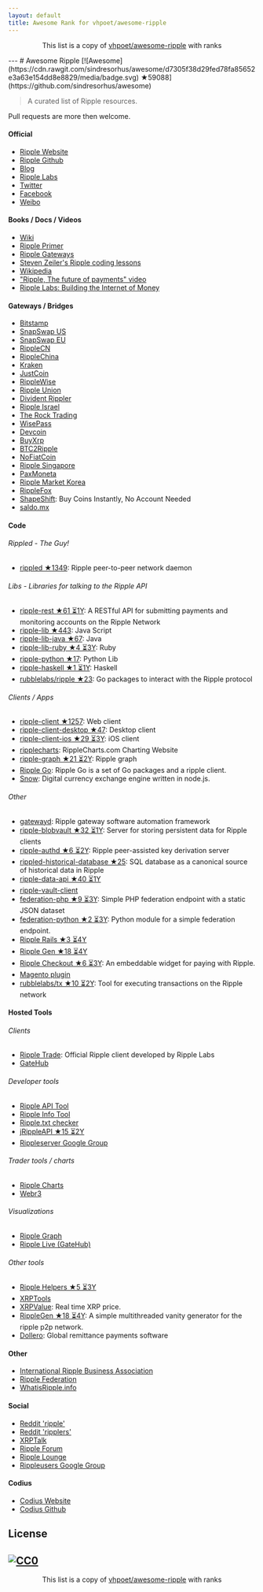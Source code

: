 ```yaml
---
layout: default
title: Awesome Rank for vhpoet/awesome-ripple
---
```


<p align="center">
	This list is a copy of <a href="https://github.com/vhpoet/awesome-ripple">vhpoet/awesome-ripple</a> with ranks
</p>
---
# Awesome Ripple [![Awesome](https://cdn.rawgit.com/sindresorhus/awesome/d7305f38d29fed78fa85652e3a63e154dd8e8829/media/badge.svg) ★59088](https://github.com/sindresorhus/awesome)

> A curated list of Ripple resources.

Pull requests are more then welcome.

#### Official
- [Ripple Website](https://ripple.com/)
- [Ripple Github](https://github.com/ripple/)
- [Blog](https://ripple.com/insights/)
- [Ripple Labs](https://ripple.com)
- [Twitter](https://twitter.com/ripple/)
- [Facebook](https://www.facebook.com/ripplepay/)
- [Weibo](http://www.weibo.com/RippleLabs/)

#### Books / Docs / Videos
- [Wiki](https://ripple.com/wiki/Main_Page)
- [Ripple Primer](https://ripple.com/ripple_primer.pdf)
- [Ripple Gateways](https://ripple.com/ripple-gateways.pdf)
- [Steven Zeiler's Ripple coding lessons](https://www.youtube.com/user/stevenzeiler/videos?flow=grid&view=0)
- [Wikipedia](https://en.wikipedia.org/wiki/Ripple_(payment_protocol))
- ["Ripple, The future of payments" video](https://vimeo.com/73887321)
- [Ripple Labs: Building the Internet of Money](https://www.youtube.com/watch?v=aoixyCNWg5k)

#### Gateways / Bridges
- [Bitstamp](http://www.bitstamp.net/)
- [SnapSwap US](https://snapswap.us/)
- [SnapSwap EU](https://snapswap.eu/)
- [RippleCN](http://www.rebopay.com/)
- [RippleChina](http://www.ripplechina.net/)
- [Kraken](https://www.kraken.com/)
- [JustCoin](https://justcoin.com/)
- [RippleWise](https://www.ripplewise.com/)
- [Ripple Union](https://xagate.com)
- [Divident Rippler](https://www.dividendrippler.com/)
- [Ripple Israel](http://rippleisrael.co.il/)
- [The Rock Trading](https://www.therocktrading.com/)
- [WisePass](https://wisepass.com/)
- [Devcoin](http://ripple.d.evco.in/)
- [BuyXrp](http://buyxrp.net/)
- [BTC2Ripple](https://btc2ripple.com/)
- [NoFiatCoin](http://www.nofiatcoin.com/)
- [Ripple Singapore](https://www.ripplesingapore.com/)
- [PaxMoneta](https://paxmoneta.com)
- [Ripple Market Korea](http://ripple-market.co.kr/)
- [RippleFox](https://ripplefox.com/)
- [ShapeShift](https://shapeshift.io): Buy Coins Instantly, No Account Needed
- [saldo.mx](http://saldo.mx/)

#### Code
###### Rippled - The Guy!
- [rippled ★1349](https://github.com/ripple/rippled): Ripple peer-to-peer network daemon

###### Libs - Libraries for talking to the Ripple API
- [ripple-rest ★61 ⏳1Y](https://github.com/ripple/ripple-rest): A RESTful API for submitting payments and monitoring accounts on the Ripple Network
- [ripple-lib ★443](https://github.com/ripple/ripple-lib): Java Script
- [ripple-lib-java ★67](https://github.com/ripple/ripple-lib-java): Java
- [ripple-lib-ruby ★4 ⏳3Y](https://github.com/kevinejohn/ripple-lib-rpc-ruby): Ruby
- [ripple-python ★17](https://github.com/miracle2k/ripple-python): Python Lib
- [ripple-haskell ★1 ⏳1Y](https://github.com/singpolyma/ripple-haskell): Haskell
- [rubblelabs/ripple ★23](https://github.com/rubblelabs/ripple): Go packages to interact with the Ripple protocol

###### Clients / Apps
- [ripple-client ★1257](https://github.com/ripple/ripple-client): Web client
- [ripple-client-desktop ★47](https://github.com/ripple/ripple-client-desktop): Desktop client
- [ripple-client-ios ★29 ⏳3Y](https://github.com/ripple-unmaintained/ripple-client-ios): iOS client
- [ripplecharts](https://github.com/ripple/ripplecharts/): RippleCharts.com Charting Website
- [ripple-graph ★21 ⏳2Y](https://github.com/ripple-unmaintained/ripple-graph): Ripple graph
- [Ripple Go](https://bitbucket.org/dchapes/ripple/): Ripple Go is a set of Go packages and a ripple client.
- [Snow](https://github.com/justcoin/snow): Digital currency exchange engine written in node.js.

###### Other
- [gatewayd](https://github.com/ripple/gatewayd): Ripple gateway software automation framework
- [ripple-blobvault ★32 ⏳1Y](https://github.com/ripple/ripple-blobvault): Server for storing persistent data for Ripple clients
- [ripple-authd ★6 ⏳2Y](https://github.com/ripple/ripple-authd): Ripple peer-assisted key derivation server
- [rippled-historical-database ★25](https://github.com/ripple/rippled-historical-database): SQL database as a canonical source of historical data in Ripple
- [ripple-data-api ★40 ⏳1Y](https://github.com/ripple/ripple-data-api)
- [ripple-vault-client](ripple-vault-client)
- [federation-php ★9 ⏳3Y](https://github.com/ripple-unmaintained/federation-php): Simple PHP federation endpoint with a static JSON dataset
- [federation-python ★2 ⏳3Y](https://github.com/miracle2k/ripple-federation-python): Python module for a simple federation endpoint.
- [Ripple Rails ★3 ⏳4Y](https://github.com/singpolyma/ripple-rails)
- [Ripple Gen ★18 ⏳4Y](https://github.com/CodeShark/RippleGen)
- [Ripple Checkout ★6 ⏳3Y](https://github.com/emschwartz/ripple-donate-widget): An embeddable widget for paying with Ripple.
- [Magento plugin](http://www.magentocommerce.com/magento-connect/ripple-json-rpc.html)
- [rubblelabs/tx ★10 ⏳2Y](https://github.com/rubblelabs/tx): Tool for executing transactions on the Ripple network

#### Hosted Tools
###### Clients
- [Ripple Trade](https://rippletrade.com/): Official Ripple client developed by Ripple Labs
- [GateHub](https://gatehub.net/)

###### Developer tools
- [Ripple API Tool](https://ripple.com/build/websocket-tool/)
- [Ripple Info Tool](https://ripple.com/build/ripple-info-tool/)
- [Ripple.txt checker](https://ripple.com/tools/txt/)
- [jRippleAPI ★15 ⏳2Y](https://github.com/pmarches/jStellarAPI)
- [Rippleserver Google Group](https://groups.google.com/forum/#!forum/ripple-server/)

###### Trader tools / charts
- [Ripple Charts](https://ripplecharts.com/)
- [Webr3](http://xrp.webr3.org/usd-xrp)

###### Visualizations
- [Ripple Graph](https://www.ripplecharts.com/%23/graph/)
- [Ripple Live (GateHub)](https://gatehub.net/live)

###### Other tools
- [Ripple Helpers ★5 ⏳3Y](https://github.com/vhpoet/ripple-helpers)
- [XRPTools](http://xrptools.com/)
- [XRPValue](http://xrpvalue.com/): Real time XRP price.
- [RippleGen ★18 ⏳4Y](https://github.com/CodeShark/RippleGen): A simple multithreaded vanity generator for the ripple p2p network.
- [Dollero](http://dollero.com/): Global remittance payments software

#### Other
- [International Ripple Business Association](http://www.ripplebusiness.org/)
- [Ripple Federation](http://ripplefederation.org/)
- [WhatisRipple.info](http://whatisripple.info/)

#### Social
- [Reddit 'ripple'](https://www.reddit.com/r/ripple/)
- [Reddit 'ripplers'](https://www.reddit.com/r/ripplers/)
- [XRPTalk](https://xrptalk.org/)
- [Ripple Forum](http://rippleforum.org/)
- [Ripple Lounge](http://www.ripplelounge.com/)
- [Rippleusers Google Group](https://groups.google.com/forum/#!forum/rippleusers)

#### Codius
- [Codius Website](https://codius.org/)
- [Codius Github](https://github.com/codius)

## License

[![CC0](https://i.creativecommons.org/p/zero/1.0/88x31.png)](https://creativecommons.org/publicdomain/zero/1.0/)
---
<p align="center">
	This list is a copy of <a href="https://github.com/vhpoet/awesome-ripple">vhpoet/awesome-ripple</a> with ranks
</p>

